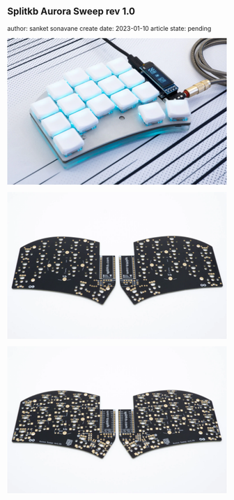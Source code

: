 ## Splitkb Aurora Sweep rev 1.0

author: sanket sonavane
create date: 2023-01-10
article state: pending


![](../assets/img/aurora-sweep/sweep-1.webp)

![](../assets/img/aurora-sweep/sweep-choc-1.webp)

![](../assets/img/aurora-sweep/sweep-choc-2.webp)
